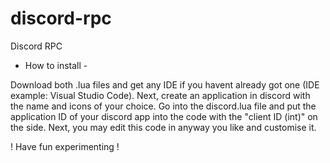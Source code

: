 # discord-rpc
Discord RPC

- How to install - 

Download both .lua files and get any IDE if you havent already got one (IDE example: Visual Studio Code).
Next, create an application in discord with the name and icons of your choice. Go into the discord.lua 
file and put the application ID of your discord app into the code with the "client ID (int)" on the side. 
Next, you may edit this code in anyway you like and customise it.

! Have fun experimenting !

